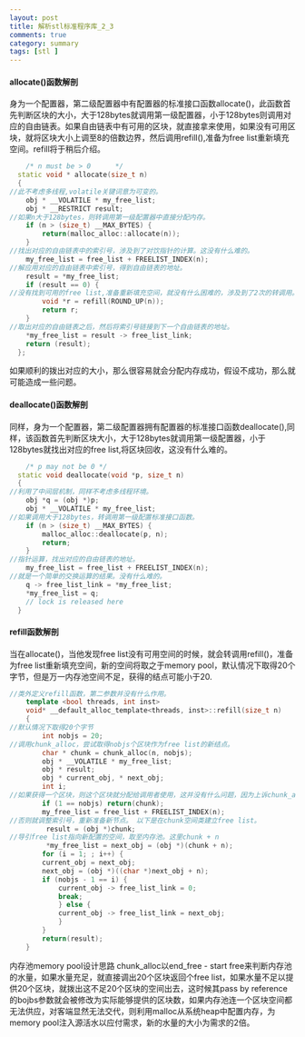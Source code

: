 ```yaml
---
layout: post
title: 解析stl标准程序库_2_3
comments: true
category: summary
tags: [stl ]  
---  
```

#### allocate()函数解剖
身为一个配置器，第二级配置器中有配置器的标准接口函数allocate()，此函数首先判断区块的大小，大于128bytes就调用第一级配置器，小于128bytes则调用对应的自由链表。如果自由链表中有可用的区块，就直接拿来使用，如果没有可用区块，就将区块大小上调至8的倍数边界，然后调用refill(),准备为free list重新填充空间。refill将于稍后介绍。  
```c++ 
	/* n must be > 0      */
  static void * allocate(size_t n)
  {
//此不考虑多线程,volatile关键词意为可变的。
    obj * __VOLATILE * my_free_list;
    obj * __RESTRICT result;
//如果n大于128bytes，则转调用第一级配置器中直接分配内存。
    if (n > (size_t) __MAX_BYTES) {
        return(malloc_alloc::allocate(n));
    }
//找出对应的自由链表中的索引号，涉及到了对饮指针的计算。这没有什么难的。
    my_free_list = free_list + FREELIST_INDEX(n);
//解应用对应的自由链表中索引号，得到自由链表的地址。
    result = *my_free_list;
    if (result == 0) {
//没有找到可用的free list,准备重新填充空间，就没有什么困难的，涉及到了2次的转调用。
        void *r = refill(ROUND_UP(n));
        return r;
    }
//取出对应的自由链表之后，然后将索引号链接到下一个自由链表的地址。
    *my_free_list = result -> free_list_link;
    return (result);
  }; 
``` 
如果顺利的拨出对应的大小，那么很容易就会分配内存成功，假设不成功，那么就可能造成一些问题。
#### deallocate()函数解剖
同样，身为一个配置器，第二级配置器拥有配置器的标准接口函数deallocate(),同样，该函数首先判断区块大小，大于128bytes就调用第一级配置器，小于128bytes就找出对应的free list,将区块回收，这没有什么难的。 
```c++ 
	/* p may not be 0 */
  static void deallocate(void *p, size_t n)
  {
//利用了中间层机制，同样不考虑多线程环境。
    obj *q = (obj *)p;
    obj * __VOLATILE * my_free_list;
//如果调用大于128bytes，转调用第一级配置标准接口函数。
    if (n > (size_t) __MAX_BYTES) {
        malloc_alloc::deallocate(p, n);
        return;
    }
//指针运算，找出对应的自由链表的地址。
    my_free_list = free_list + FREELIST_INDEX(n);
//就是一个简单的交换运算的结果。没有什么难的。
    q -> free_list_link = *my_free_list;
    *my_free_list = q;
    // lock is released here
  }

``` 

#### refill函数解剖
当在allocate()，当他发现free list没有可用空间的时候，就会转调用refill()，准备为free list重新填充空间，新的空间将取之于memory pool，默认情况下取得20个字节，但是万一内存池空间不足，获得的结点可能小于20.
```c++ 
//类外定义refill函数，第二参数并没有什么作用。 
	template <bool threads, int inst>
	void* __default_alloc_template<threads, inst>::refill(size_t n)
	{
//默认情况下取得20个字节
    	int nobjs = 20;
//调用chunk_alloc，尝试取得nobjs个区块作为free list的新结点。
    	char * chunk = chunk_alloc(n, nobjs);
    	obj * __VOLATILE * my_free_list;
    	obj * result;
    	obj * current_obj, * next_obj;
    	int i;
//如果获得一个区块，则这个区块就分配给调用者使用，这并没有什么问题，因为上诉chunk_alloc为传引用。所以能修改实参。
    	if (1 == nobjs) return(chunk);
    	my_free_list = free_list + FREELIST_INDEX(n);
//否则就调整索引号，重新准备新节点。 以下是在chunk空间类建立free list。
     	 result = (obj *)chunk;
//导引free list指向新配置的空间，取至内存池。这里chunk + n 
     	 *my_free_list = next_obj = (obj *)(chunk + n);
      	for (i = 1; ; i++) {
        current_obj = next_obj;
        next_obj = (obj *)((char *)next_obj + n);
        if (nobjs - 1 == i) {
            current_obj -> free_list_link = 0;
            break;
        	} else {
            current_obj -> free_list_link = next_obj;
        	}
      	}
    	return(result);
	}
```  
内存池memory pool设计思路 
chunk_alloc以end_free - start free来判断内存池的水量，如果水量充足，就直接调出20个区块返回个free list，如果水量不足以提供20个区块，就拨出这不足20个区块的空间出去，这时候其pass by reference 的bojbs参数就会被修改为实际能够提供的区块数，如果内存池连一个区块空间都无法供应，对客端显然无法交代，则利用malloc从系统heap中配置内存，为memory pool注入源活水以应付需求，新的水量的大小为需求的2倍。 
